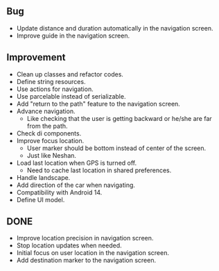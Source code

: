 ## Bug
- Update distance and duration automatically in the navigation screen.
- Improve guide in the navigation screen.

## Improvement
- Clean up classes and refactor codes.
- Define string resources.
- Use actions for navigation.
- Use parcelable instead of serializable.
- Add "return to the path" feature to the navigation screen.
- Advance navigation.
  - Like checking that the user is getting backward or he/she are far from the path.
- Check di components.
- Improve focus location.
  - User marker should be bottom instead of center of the screen.
  - Just like Neshan.
- Load last location when GPS is turned off.
  - Need to cache last location in shared preferences.
- Handle landscape.
- Add direction of the car when navigating.
- Compatibility with Android 14.
- Define UI model.

## DONE
- Improve location precision in navigation screen.
- Stop location updates when needed.
- Initial focus on user location in the navigation screen.
- Add destination marker to the navigation screen.
